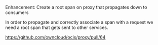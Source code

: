 Enhancement: Create a root span on proxy that propagates down to consumers

In order to propagate and correctly associate a span with a request we need a root span that gets sent to other services.

<https://github.com/owncloud/ocis/proxy/pull/64>
